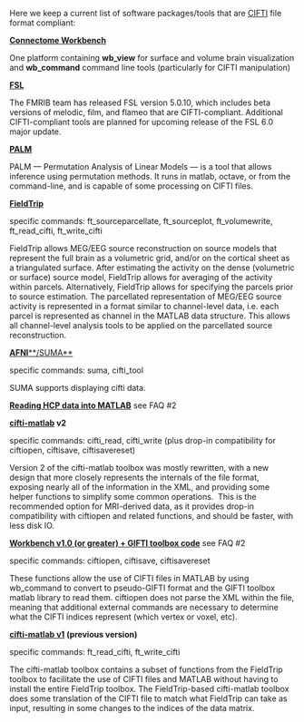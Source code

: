 Here we keep a current list of software packages/tools that are [CIFTI](http://www.nitrc.org/projects/cifti/) file format compliant:

**[Connectome Workbench](http://www.humanconnectome.org/software/get-connectome-workbench)**

One platform containing **wb\_view** for surface and volume brain visualization and **wb\_command** command line tools (particularly for CIFTI manipulation)

**[FSL](http://fsl.fmrib.ox.ac.uk/fsl/fslwiki/)**

The FMRIB team has released FSL version 5.0.10, which includes beta versions of melodic, film, and flameo that are CIFTI-compliant. Additional CIFTI-compliant tools are planned for upcoming release of the FSL 6.0 major update.

**[PALM](http://fsl.fmrib.ox.ac.uk/fsl/fslwiki/PALM)**

PALM — Permutation Analysis of Linear Models — is a tool that allows inference using permutation methods. It runs in matlab, octave, or from the command-line, and is capable of some processing on CIFTI files.

**[FieldTrip](http://www.fieldtriptoolbox.org/)**

specific commands: ft\_sourceparcellate, ft\_sourceplot, ft\_volumewrite, ft\_read\_cifti, ft\_write\_cifti

FieldTrip allows MEG/EEG source reconstruction on source models that represent the full brain as a volumetric grid, and/or on the cortical sheet as a triangulated surface. After estimating the activity on the dense (volumetric or surface) source model, FieldTrip allows for averaging of the activity within parcels. Alternatively, FieldTrip allows for specifying the parcels prior to source estimation. The parcellated representation of MEG/EEG source activity is represented in a format similar to channel-level data, i.e. each parcel is represented as channel in the MATLAB data structure. This allows all channel-level analysis tools to be applied on the parcellated source reconstruction.

[**AFNI****/SUMA**](https://afni.nimh.nih.gov/)

specific commands: suma, cifti\_tool

SUMA supports displaying cifti data.

  


**[Reading HCP data into MATLAB](./HCP%20Users%20FAQ.md)**
see FAQ #2

**[cifti-matlab](https://github.com/Washington-University/cifti-matlab) v2**

specific commands: cifti\_read, cifti\_write (plus drop-in compatibility for ciftiopen, ciftisave, ciftisavereset)

Version 2 of the cifti-matlab toolbox was mostly rewritten, with a new design that more closely represents the internals of the file format, exposing nearly all of the information in the XML, and providing some helper functions to simplify some common operations.  This is the recommended option for MRI-derived data, as it provides drop-in compatibility with ciftiopen and related functions, and should be faster, with less disk IO.  


**[Workbench v1.0 (or greater) + GIFTI toolbox code](./HCP%20Users%20FAQ.md)**
see FAQ #2

specific commands: ciftiopen, ciftisave, ciftisavereset

These functions allow the use of CIFTI files in MATLAB by using wb\_command to convert to pseudo-GIFTI format and the GIFTI toolbox matlab library to read them. ciftiopen does not parse the XML within the file, meaning that additional external commands are necessary to determine what the CIFTI indices represent (which vertex or voxel, etc).

**[cifti-matlab v1](https://github.com/Washington-University/cifti-matlab/releases/tag/v1-final) (previous version)**

specific commands: ft\_read\_cifti, ft\_write\_cifti

The cifti-matlab toolbox contains a subset of functions from the FieldTrip toolbox to facilitate the use of CIFTI files and MATLAB without having to install the entire FieldTrip toolbox. The FieldTrip-based cifti-matlab toolbox does some translation of the CIFTI file to match what FieldTrip can take as input, resulting in some changes to the indices of the data matrix.

  


  


  


